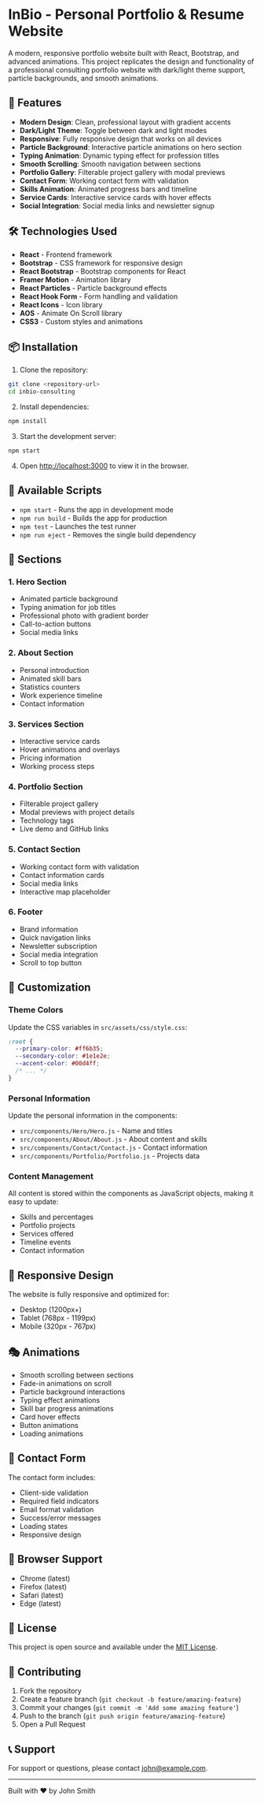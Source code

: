 # InBio - Personal Portfolio & Resume Website

A modern, responsive portfolio website built with React, Bootstrap, and advanced animations. This project replicates the design and functionality of a professional consulting portfolio website with dark/light theme support, particle backgrounds, and smooth animations.

## 🚀 Features

- **Modern Design**: Clean, professional layout with gradient accents
- **Dark/Light Theme**: Toggle between dark and light modes
- **Responsive**: Fully responsive design that works on all devices
- **Particle Background**: Interactive particle animations on hero section
- **Typing Animation**: Dynamic typing effect for profession titles
- **Smooth Scrolling**: Smooth navigation between sections
- **Portfolio Gallery**: Filterable project gallery with modal previews
- **Contact Form**: Working contact form with validation
- **Skills Animation**: Animated progress bars and timeline
- **Service Cards**: Interactive service cards with hover effects
- **Social Integration**: Social media links and newsletter signup

## 🛠️ Technologies Used

- **React** - Frontend framework
- **Bootstrap** - CSS framework for responsive design
- **React Bootstrap** - Bootstrap components for React
- **Framer Motion** - Animation library
- **React Particles** - Particle background effects
- **React Hook Form** - Form handling and validation
- **React Icons** - Icon library
- **AOS** - Animate On Scroll library
- **CSS3** - Custom styles and animations

## 📦 Installation

1. Clone the repository:
```bash
git clone <repository-url>
cd inbio-consulting
```

2. Install dependencies:
```bash
npm install
```

3. Start the development server:
```bash
npm start
```

4. Open [http://localhost:3000](http://localhost:3000) to view it in the browser.

## 🎯 Available Scripts

- `npm start` - Runs the app in development mode
- `npm run build` - Builds the app for production
- `npm test` - Launches the test runner
- `npm run eject` - Removes the single build dependency

## 📱 Sections

### 1. Hero Section
- Animated particle background
- Typing animation for job titles
- Professional photo with gradient border
- Call-to-action buttons
- Social media links

### 2. About Section
- Personal introduction
- Animated skill bars
- Statistics counters
- Work experience timeline
- Contact information

### 3. Services Section
- Interactive service cards
- Hover animations and overlays
- Pricing information
- Working process steps

### 4. Portfolio Section
- Filterable project gallery
- Modal previews with project details
- Technology tags
- Live demo and GitHub links

### 5. Contact Section
- Working contact form with validation
- Contact information cards
- Social media links
- Interactive map placeholder

### 6. Footer
- Brand information
- Quick navigation links
- Newsletter subscription
- Social media integration
- Scroll to top button

## 🎨 Customization

### Theme Colors
Update the CSS variables in `src/assets/css/style.css`:

```css
:root {
  --primary-color: #ff6b35;
  --secondary-color: #1e1e2e;
  --accent-color: #00d4ff;
  /* ... */
}
```

### Personal Information
Update the personal information in the components:
- `src/components/Hero/Hero.js` - Name and titles
- `src/components/About/About.js` - About content and skills
- `src/components/Contact/Contact.js` - Contact information
- `src/components/Portfolio/Portfolio.js` - Projects data

### Content Management
All content is stored within the components as JavaScript objects, making it easy to update:
- Skills and percentages
- Portfolio projects
- Services offered
- Timeline events
- Contact information

## 📱 Responsive Design

The website is fully responsive and optimized for:
- Desktop (1200px+)
- Tablet (768px - 1199px)
- Mobile (320px - 767px)

## 🎭 Animations

- Smooth scrolling between sections
- Fade-in animations on scroll
- Particle background interactions
- Typing effect animations
- Skill bar progress animations
- Card hover effects
- Button animations
- Loading animations

## 📧 Contact Form

The contact form includes:
- Client-side validation
- Required field indicators
- Email format validation
- Success/error messages
- Loading states
- Responsive design

## 🔧 Browser Support

- Chrome (latest)
- Firefox (latest)
- Safari (latest)
- Edge (latest)

## 📄 License

This project is open source and available under the [MIT License](LICENSE).

## 🤝 Contributing

1. Fork the repository
2. Create a feature branch (`git checkout -b feature/amazing-feature`)
3. Commit your changes (`git commit -m 'Add some amazing feature'`)
4. Push to the branch (`git push origin feature/amazing-feature`)
5. Open a Pull Request

## 📞 Support

For support or questions, please contact [john@example.com](mailto:john@example.com).

---

Built with ❤️ by John Smith